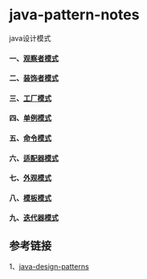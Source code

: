 # java-pattern-notes
java设计模式

#### 一、[观察者模式](./observer)

#### 二、[装饰者模式](./decorator)

#### 三、[工厂模式](./factory)

#### 四、[单例模式](./singleton)

#### 五、[命令模式](./command)

#### 六、[适配器模式](./adapter)

#### 七、[外观模式](./facade)

#### 八、[模板模式](./template)

#### 九、[迭代器模式](./iterator)


## 参考链接
1、[java-design-patterns](https://github.com/iluwatar/java-design-patterns)
